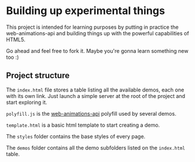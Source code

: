 # Building up experimental things

This project is intended for learning purposes by putting in practice the web-animations-api and building things up with the powerful capabilities of HTML5.

Go ahead and feel free to fork it. Maybe you're gonna learn something new too :)

## Project structure

The `index.html` file stores a table listing all the available demos, each one with its own link. 
Just launch a simple server at the root of the project and start exploring it.

`polyfill.js` is the [web-animations-api](https://github.com/web-animations/web-animations-js) polyfill used by several demos.

`template.html` is a basic html template to start creating a demo.

The `styles` folder contains the base styles of every page.

The `demos` folder contains all the demo subfolders listed on the `index.html` table.
